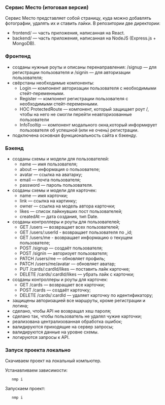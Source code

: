 ### Сервис Место (итоговая версия)

Сервис Место представляет собой страницу, куда можно добавлять фотографии, удалять их и ставить лайки.
В репозитории две директории:

- frontend/ — часть приложения, написанная на React.
- backend/ — часть приложения, написанная на NodeJS (Express.js + MongoDB).

### Фронтенд

- созданы нужные роуты и описаны перенаправления: /signup — для регистрации пользователя и /signin — для авторизации пользователя;
- свёрстаны необходимые компоненты:
  - Login — компонент авторизации пользователя с необходимыми стейт-переменными.
  - Register — компонент регистрации пользователя с необходимыми стейт-переменными.
  - HOC ProtectedRoute — компонент, который защищает роут /, чтобы на него не смогли перейти неавторизованные пользователи
  - InfoTooltip — компонент модального окна,который информирует пользователя об успешной (или не очень) регистрации.
- подключена основная функциональность сайта к бэкенду.

### Бэкенд

- созданы схемы и модели для пользователей:
  - name — имя пользователя;
  - about — информация о пользователе;
  - avatar — ссылка на аватарку;
  - email — почта пользователя;
  - password — пароль пользователя.
- созданы схемы и модели для карточек:
  - name — имя карточки;
  - link — ссылка на картинку;
  - owner — ссылка на модель автора карточки;
  - likes — список лайкнувших пост пользователей;
  - createdAt — дата создания, тип Date.
- созданы контроллеры и роуты для пользователей;
  - GET /users — возвращает всех пользователей;
  - GET /users/:userId - возвращает пользователя по \_id;
  - GET /users/me - возвращает информацию о текущем пользователе;
  - POST /signup — создаёт пользователя;
  - POST /signin — авторизует пользователя;
  - PATCH /users/me — обновляет профиль;
  - PATCH /users/me/avatar — обновляет аватар;
  - PUT /cards/:cardId/likes — поставить лайк карточке;
  - DELETE /cards/:cardId/likes — убрать лайк с карточки;
- созданы контроллеры и роуты для карточек:
  - GET /cards — возвращает все карточки;
  - POST /cards — создаёт карточку;
  - DELETE /cards/:cardId — удаляет карточку по идентификатору;
- защищены авторизацией все маршруты, кроме регистрации и логина;
- сделано, чтобы API не возвращал хеш пароля;
- сделано так, чтобы пользователь не удалял чужие карточки;
- реализована централизованная обработка ошибок;
- валидируются приходящие на сервер запросы;
- валидируются данные на уровне схемы.
- логируются запросы к API.

### Запуск проекта локально

Скачиваем проект на локальный компьютер.

Устанавливаем зависимости:

```console
   nmp i
```

Запускаем проект:

```console
   nmp i
```
